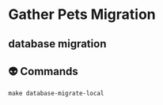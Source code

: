 # Gather Pets Migration
database migration
---
## 👽 Commands

``` shell
make database-migrate-local
```
